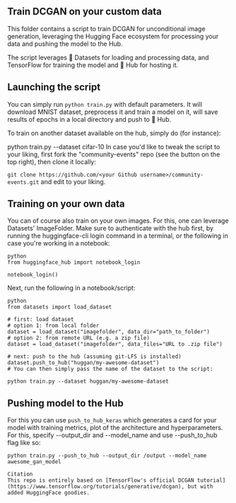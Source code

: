 ## Train DCGAN on your custom data
This folder contains a script to train DCGAN for unconditional image generation, leveraging the Hugging Face ecosystem for processing your data and pushing the model to the Hub.

The script leverages 🤗 Datasets for loading and processing data, and TensorFlow for training the model and 🤗 Hub for hosting it.

## Launching the script
You can simply run `python train.py` with default parameters. It will download MNIST dataset, preprocess it and train a model on it, will save results of epochs in a local directory and push to 🤗 Hub.

To train on another dataset available on the hub, simply do (for instance):

python train.py --dataset cifar-10
In case you'd like to tweak the script to your liking, first fork the "community-events" repo (see the button on the top right), then clone it locally:

`git clone https://github.com/<your Github username>/community-events.git`
and edit to your liking.

## Training on your own data
You can of course also train on your own images. For this, one can leverage Datasets' ImageFolder. Make sure to authenticate with the hub first, by running the huggingface-cli login command in a terminal, or the following in case you're working in a notebook:

```
python
from huggingface_hub import notebook_login

notebook_login()
```
Next, run the following in a notebook/script:
```
python
from datasets import load_dataset

# first: load dataset
# option 1: from local folder
dataset = load_dataset("imagefolder", data_dir="path_to_folder")
# option 2: from remote URL (e.g. a zip file)
dataset = load_dataset("imagefolder", data_files="URL to .zip file")

# next: push to the hub (assuming git-LFS is installed)
dataset.push_to_hub("huggan/my-awesome-dataset")
# You can then simply pass the name of the dataset to the script:

python train.py --dataset huggan/my-awesome-dataset
```
## Pushing model to the Hub

For this you can use `push_to_hub_keras` which generates a card for your model with training metrics, plot of the architecture and hyperparameters. For this, specify --output_dir and --model_name and use --push_to_hub flag like so:
```
python train.py --push_to_hub --output_dir /output --model_name awesome_gan_model

Citation
This repo is entirely based on [TensorFlow's official DCGAN tutorial](https://www.tensorflow.org/tutorials/generative/dcgan), but with added HuggingFace goodies.
